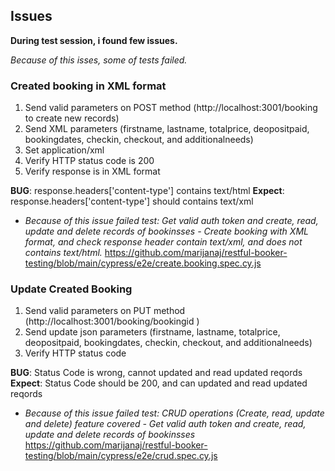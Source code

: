 
## Issues

**During test session, i found few issues.**

*Because of this isses, some of tests failed.* 

### Created booking in XML format
1. Send valid parameters on POST method (http://localhost:3001/booking to create new records)
3. Send XML parameters (firstname, lastname, totalprice, deopositpaid, bookingdates, checkin, checkout, and additionalneeds)
4. Set application/xml
5. Verify HTTP status code is 200
6. Verify response is in XML format

**BUG**: response.headers['content-type'] contains text/html
**Expect**: response.headers['content-type'] should contains text/xml

  - *Because of this issue failed test: Get valid auth token and create, read, update and delete records of bookinsses - Create booking with XML format, and check response header contain text/xml, and does not contains text/html.* https://github.com/marijanaj/restful-booker-testing/blob/main/cypress/e2e/create.booking.spec.cy.js

### Update Created Booking 
1. Send valid parameters on PUT method (http://localhost:3001/booking/bookingid )
2. Send update json parameters (firstname, lastname, totalprice, deopositpaid, bookingdates, checkin, checkout, and additionalneeds)
4. Verify HTTP status code 

**BUG**: Status Code is wrong, cannot updated and read updated reqords
**Expect**: Status Code should be 200, and can updated and read updated reqords

  - *Because of this issue failed test: CRUD operations (Create, read, update and delete) feature covered - Get valid auth token and create, read, update and delete records of bookinsses* https://github.com/marijanaj/restful-booker-testing/blob/main/cypress/e2e/crud.spec.cy.js

